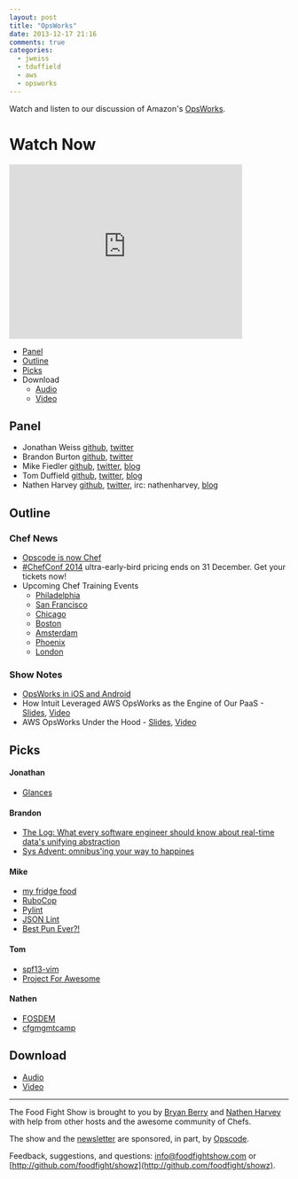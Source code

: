 ```yaml
---
layout: post
title: "OpsWorks"
date: 2013-12-17 21:16
comments: true
categories: 
  - jweiss
  - tduffield
  - aws
  - opsworks
---
```


Watch and listen to our discussion of Amazon's [OpsWorks](http://aws.amazon.com/opsworks/).


# Watch Now

<iframe width="420" height="315" src="http://www.youtube.com/embed/cJjvLZXpOxg" frameborder="0" allowfullscreen></iframe>

* [Panel](http://foodfightshow.org/2013/12/opsworks.html#panel)
* [Outline](http://foodfightshow.org/2013/12/opsworks.html#outline)
* [Picks](http://foodfightshow.org/2013/12/opsworks.html#picks)
* Download
  * [Audio](http://traffic.libsyn.com/foodfight/FoodFightShow-70-OpsWorks.mp3)
  * [Video](http://youtu.be/cJjvLZXpOxg)

Panel<a name="panel"></a>
-----

* Jonathan Weiss [github](https://github.com/jweiss), [twitter](https://twitter.com/jweiss)
* Brandon Burton [github](http://github.com/solarce), [twitter](https://twitter.com/solarce)
* Mike Fiedler [github](http://github.com/miketheman), [twitter](http://twitter.com/mikefiedler), [blog](http://www.miketheman.net)
* Tom Duffield [github](http://github.com/tduffield), [twitter](http://twitter.com/tomduffield), [blog](http://tomduffield.com)
* Nathen Harvey [github](http://github.com/nathenharvey), [twitter](http://twitter.com/nathenharvey), irc: nathenharvey, [blog](http://nathenharvey.com)

Outline<a name="outline"></a>
-------

### Chef News

* [Opscode is now Chef](http://www.getchef.com/blog/2013/12/09/chef-the-company-formerly-known-as-opscode/)
* [#ChefConf 2014](http://chefconf.com) ultra-early-bird pricing ends on 31 December.  Get your tickets now!
* Upcoming Chef Training Events
  * [Philadelphia](http://www.getchef.com/blog/event/2-day-chef-fundamentals-philadelphia-area/)
  * [San Francisco](http://www.getchef.com/blog/event/2-day-chef-fundamentals-san-francisco-4/)
  * [Chicago](http://www.getchef.com/blog/event/2-day-chef-fundamentals-chicago-2/)
  * [Boston](http://www.getchef.com/blog/event/2-day-chef-fundamentals-boston-area/)
  * [Amsterdam](http://www.getchef.com/blog/event/2-day-chef-fundamentals-amsterdam/)
  * [Phoenix](http://www.getchef.com/blog/event/2-day-chef-fundamentals-phoenix/)
  * [London](http://www.getchef.com/blog/event/2-day-chef-fundamentals-london/)

### Show Notes

* [OpsWorks in iOS and Android](https://twitter.com/jeffbarr/status/413398665219149824)
* How Intuit Leveraged AWS OpsWorks as the Engine of Our PaaS - [Slides](http://www.slideshare.net/AmazonWebServices/how-intuit-leveraged-aws-opsworks-as-the-engine-of-our-paas-dmg305-aws-reinvent-2013), [Video](http://www.youtube.com/watch?v=fZ8HmekZabo)
* AWS OpsWorks Under the Hood - [Slides](http://www.slideshare.net/AmazonWebServices/aws-opsworks-under-the-hood-dmg304-aws-reinvent-2013), [Video](http://www.youtube.com/watch?v=913oT6xV-Qk)

Picks<a name="picks"></a>
-----
#### Jonathan

* [Glances](http://nicolargo.github.io/glances/)

#### Brandon

* [The Log: What every software engineer should know about real-time data's unifying abstraction](http://engineering.linkedin.com/distributed-systems/log-what-every-software-engineer-should-know-about-real-time-datas-unifying)
* [Sys Advent:  omnibus'ing your way to happines](http://sysadvent.blogspot.com/2013/12/day-16-omnibusing-your-way-to-happiness.html)

#### Mike

* [my fridge food](http://myfridgefood.com/)
* [RuboCop](https://github.com/bbatsov/rubocop)
* [Pylint](http://www.pylint.org/)
* [JSON Lint](https://github.com/zaach/jsonlint)
* [Best Pun Ever?!](https://twitter.com/wizonesolutions/status/413364827143540736)

#### Tom

* [spf13-vim](http://vim.spf13.com/)
* [Project For Awesome](http://www.projectforawesome.com/)

#### Nathen

* [FOSDEM](https://fosdem.org/)
* [cfgmgmtcamp](http://cfgmgmtcamp.eu/)  

Download
--------
* [Audio](http://traffic.libsyn.com/foodfight/FoodFightShow-70-OpsWorks.mp3)
* [Video](http://youtu.be/cJjvLZXpOxg)

<hr />

The Food Fight Show is brought to you by [Bryan Berry](https://twitter.com/bryanwb) and [Nathen Harvey](https://twitter.com/nathenharvey) with help from other hosts and the awesome community of Chefs.

The show and the [newsletter](http://us6.campaign-archive2.com/home/?u=7d43a288e882a145b7e99c650&id=ad8186466d) are sponsored, in part, by [Opscode](http://www.opscode.com).

Feedback, suggestions, and questions:  [info@foodfightshow.com](mailto:info@foodfightshow.com) or  [http://github.com/foodfight/showz](http://github.com/foodfight/showz).

